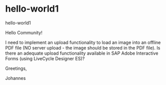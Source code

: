 # hello-world1
 hello-world1
 
Hello Community!

I need to implement an upload functionality to load an image into an offline PDF file (NO server upload - the image should be stored in the PDF file). Is there an adequate upload functionality available in SAP Adobe Interactive Forms (using LiveCycle Designer ES)?

Greetings,

Johannes
